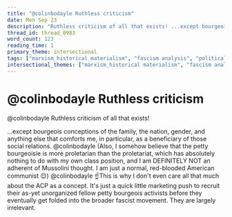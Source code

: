 ```yaml
---
title: "@colinbodayle Ruthless criticism"
date: Mon Sep 23
description: "Ruthless criticism of all that exists! ...except bourgeois conceptions of the family, the nation, gender, and anything else that comforts me, in particular, as..."
thread_id: thread_0983
word_count: 123
reading_time: 1
primary_theme: intersectional
tags: ["marxism_historical materialism", "fascism analysis", "political economy", "cultural criticism", "organizational theory"]
intersectional_themes: ["marxism_historical materialism", "fascism analysis", "political economy", "cultural criticism", "organizational theory"]
---
```


# @colinbodayle Ruthless criticism

@colinbodayle Ruthless criticism of all that exists!

...except bourgeois conceptions of the family, the nation, gender, and anything else that comforts me, in particular, as a beneficiary of those social relations. @colinbodayle (Also, I somehow believe that the petty bourgeoisie is more proletarian than the proletariat, which has absolutely nothing to do with my own class position, and I am DEFINITELY NOT an adherent of Mussolini thought. I am just a normal, red-blooded American communist 😌) @colinbodayle ☝️This is why I don't even care all that much about the ACP as a concept. It's just a quick little marketing push to recruit their as-yet unorganized fellow petty bourgeois activists before they eventually get folded into the broader fascist movement. They are largely irrelevant.
